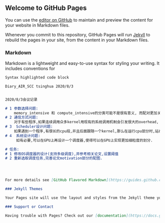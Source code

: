 ## Welcome to GitHub Pages

You can use the [editor on GitHub](https://github.com/dreaming-panda/Meeting/edit/gh-pages/index.md) to maintain and preview the content for your website in Markdown files.

Whenever you commit to this repository, GitHub Pages will run [Jekyll](https://jekyllrb.com/) to rebuild the pages in your site, from the content in your Markdown files.

### Markdown

Markdown is a lightweight and easy-to-use syntax for styling your writing. It includes conventions for

```markdown
Syntax highlighted code block

Diary_AIR_SCC tsinghua 2020/8/3


2020/8/3会议记录

# 1 参数选择问题:
    memory_intensive 和 compute_intensive的分类可能不是很有意义, 而配对更加关心的是对带宽的使用和程序可扩展能力,因此在调度中需要选择更有效的参数.并且还需要设计一个多级调度机制,并且设置相应的阀值.kiv,osv记录的内容随之改变.
# 2 通信方式问题:
    对于有些程序,如果连续调用众多kernel用现有的系统调用机制会引发很大的overhead, 所以需要更换通信方式.
# 3  Scheduler设计问题:
    如果遇到一个程序,有很长的cpu段,并且后面跟随一个kernel,那么在运行cpu部分时,站在kiv的角度应该如何看待这一部分程序? 如果直接将其看成后面kernel所具有的kiv的某一位,可能会引发这个机制性能的下降.
# 4  系统设计问题:
     如有必要,可以在GPU上再设计一个调度器,使得可以在GPU上实现更加细粒度的划分.

# 任务:
# 1 修改OS调度器的设计(支持多级调度),并参考相关论文,设置阈值
# 2 重新选取调度任务,完善论文motivation部分的配图.




For more details see [GitHub Flavored Markdown](https://guides.github.com/features/mastering-markdown/).

### Jekyll Themes

Your Pages site will use the layout and styles from the Jekyll theme you have selected in your [repository settings](https://github.com/dreaming-panda/Meeting/settings). The name of this theme is saved in the Jekyll `_config.yml` configuration file.

### Support or Contact

Having trouble with Pages? Check out our [documentation](https://docs.github.com/categories/github-pages-basics/) or [contact support](https://github.com/contact) and we’ll help you sort it out.
